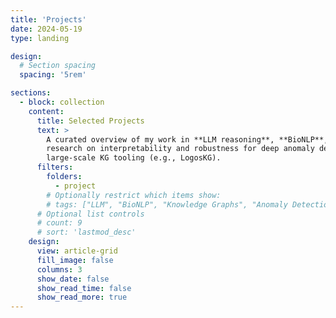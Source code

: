 ```yaml
---
title: 'Projects'
date: 2024-05-19
type: landing

design:
  # Section spacing
  spacing: '5rem'

sections:
  - block: collection
    content:
      title: Selected Projects
      text: >
        A curated overview of my work in **LLM reasoning**, **BioNLP**, and **knowledge graphs**, along with
        research on interpretability and robustness for deep anomaly detection (e.g., BLOG, BA-OCAD, CFDet) and
        large-scale KG tooling (e.g., LogosKG).
      filters:
        folders:
          - project
        # Optionally restrict which items show:
        # tags: ["LLM", "BioNLP", "Knowledge Graphs", "Anomaly Detection"]
      # Optional list controls
      # count: 9
      # sort: 'lastmod_desc'
    design:
      view: article-grid
      fill_image: false
      columns: 3
      show_date: false
      show_read_time: false
      show_read_more: true
---
```

